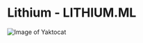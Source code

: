 # Lithium - LITHIUM.ML


![Image of Yaktocat](https://www.github.com/AZProductions/Lithium/tree/master/Pictures%2Fgithub%20back.png)
